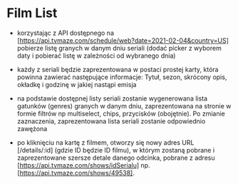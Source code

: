 # Film List

- korzystając z API dostępnego na [https://api.tvmaze.com/schedule/web?date=2021-02-04&country=US] pobierze listę granych w danym dniu seriali (dodać picker z wyborem daty i pobierać listę w zależności od wybranego dnia)

- każdy z seriali będzie zaprezentowana w postaci prostej karty, która powinna zawierać następujące informacje: Tytuł, sezon, skrócony opis, okładkę i godzinę w jakiej nastąpi emisja

- na podstawie dostępnej listy seriali zostanie wygenerowana lista gatunków (genres) granych w danym dniu, zaprezentowana na stronie w formie filtrów np multiselect, chips, przycisków (obojętnie). Po zmianie zaznaczenia, zaprezentowana lista seriali zostanie odpowiednio zawężona

- po kliknięciu na kartę z filmem, otworzy się nowy adres URL [/details/:id] (gdzie ID będzie ID filmu), w którym zostaną pobrane i zaprezentowane szersze detale danego odcinka, pobrane z adresu [https://api.tvmaze.com/shows/idSerialu] np. [https://api.tvmaze.com/shows/49538].

 
